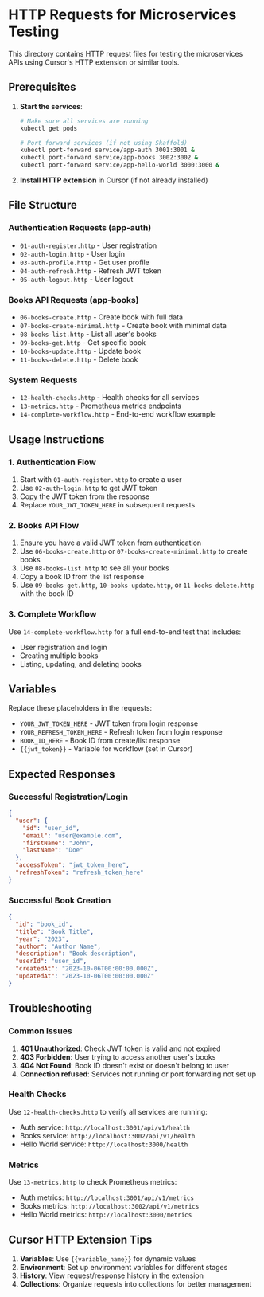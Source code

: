 # HTTP Requests for Microservices Testing

This directory contains HTTP request files for testing the microservices APIs using Cursor's HTTP extension or similar tools.

## Prerequisites

1. **Start the services**:
   ```bash
   # Make sure all services are running
   kubectl get pods
   
   # Port forward services (if not using Skaffold)
   kubectl port-forward service/app-auth 3001:3001 &
   kubectl port-forward service/app-books 3002:3002 &
   kubectl port-forward service/app-hello-world 3000:3000 &
   ```

2. **Install HTTP extension** in Cursor (if not already installed)

## File Structure

### Authentication Requests (app-auth)
- `01-auth-register.http` - User registration
- `02-auth-login.http` - User login
- `03-auth-profile.http` - Get user profile
- `04-auth-refresh.http` - Refresh JWT token
- `05-auth-logout.http` - User logout

### Books API Requests (app-books)
- `06-books-create.http` - Create book with full data
- `07-books-create-minimal.http` - Create book with minimal data
- `08-books-list.http` - List all user's books
- `09-books-get.http` - Get specific book
- `10-books-update.http` - Update book
- `11-books-delete.http` - Delete book

### System Requests
- `12-health-checks.http` - Health checks for all services
- `13-metrics.http` - Prometheus metrics endpoints
- `14-complete-workflow.http` - End-to-end workflow example

## Usage Instructions

### 1. Authentication Flow
1. Start with `01-auth-register.http` to create a user
2. Use `02-auth-login.http` to get JWT token
3. Copy the JWT token from the response
4. Replace `YOUR_JWT_TOKEN_HERE` in subsequent requests

### 2. Books API Flow
1. Ensure you have a valid JWT token from authentication
2. Use `06-books-create.http` or `07-books-create-minimal.http` to create books
3. Use `08-books-list.http` to see all your books
4. Copy a book ID from the list response
5. Use `09-books-get.http`, `10-books-update.http`, or `11-books-delete.http` with the book ID

### 3. Complete Workflow
Use `14-complete-workflow.http` for a full end-to-end test that includes:
- User registration and login
- Creating multiple books
- Listing, updating, and deleting books

## Variables

Replace these placeholders in the requests:
- `YOUR_JWT_TOKEN_HERE` - JWT token from login response
- `YOUR_REFRESH_TOKEN_HERE` - Refresh token from login response
- `BOOK_ID_HERE` - Book ID from create/list response
- `{{jwt_token}}` - Variable for workflow (set in Cursor)

## Expected Responses

### Successful Registration/Login
```json
{
  "user": {
    "id": "user_id",
    "email": "user@example.com",
    "firstName": "John",
    "lastName": "Doe"
  },
  "accessToken": "jwt_token_here",
  "refreshToken": "refresh_token_here"
}
```

### Successful Book Creation
```json
{
  "id": "book_id",
  "title": "Book Title",
  "year": "2023",
  "author": "Author Name",
  "description": "Book description",
  "userId": "user_id",
  "createdAt": "2023-10-06T00:00:00.000Z",
  "updatedAt": "2023-10-06T00:00:00.000Z"
}
```

## Troubleshooting

### Common Issues
1. **401 Unauthorized**: Check JWT token is valid and not expired
2. **403 Forbidden**: User trying to access another user's books
3. **404 Not Found**: Book ID doesn't exist or doesn't belong to user
4. **Connection refused**: Services not running or port forwarding not set up

### Health Checks
Use `12-health-checks.http` to verify all services are running:
- Auth service: `http://localhost:3001/api/v1/health`
- Books service: `http://localhost:3002/api/v1/health`
- Hello World service: `http://localhost:3000/health`

### Metrics
Use `13-metrics.http` to check Prometheus metrics:
- Auth metrics: `http://localhost:3001/api/v1/metrics`
- Books metrics: `http://localhost:3002/api/v1/metrics`
- Hello World metrics: `http://localhost:3000/metrics`

## Cursor HTTP Extension Tips

1. **Variables**: Use `{{variable_name}}` for dynamic values
2. **Environment**: Set up environment variables for different stages
3. **History**: View request/response history in the extension
4. **Collections**: Organize requests into collections for better management
